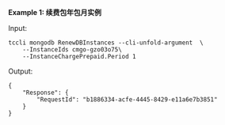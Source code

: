 **Example 1: 续费包年包月实例**



Input: 

```
tccli mongodb RenewDBInstances --cli-unfold-argument  \
    --InstanceIds cmgo-gzo03o75\
    --InstanceChargePrepaid.Period 1
```

Output: 
```
{
    "Response": {
        "RequestId": "b1886334-acfe-4445-8429-e11a6e7b3851"
    }
}
```

